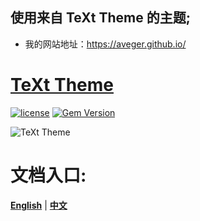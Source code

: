 ## 使用来自 TeXt Theme 的主题;
- 我的网站地址：https://aveger.github.io/

# [TeXt Theme](https://github.com/kitian616/jekyll-TeXt-theme)

[![license](https://img.shields.io/github/license/kitian616/jekyll-TeXt-theme.svg)](https://github.com/kitian616/jekyll-TeXt-theme/blob/master/LICENSE)
[![Gem Version](https://img.shields.io/gem/v/jekyll-text-theme.svg)](https://github.com/kitian616/jekyll-TeXt-theme/releases)

![TeXt Theme](https://raw.githubusercontent.com/kitian616/jekyll-TeXt-theme/master/screenshots/TeXt-home.jpg)

# 文档入口:

**[English](https://github.com/kitian616/jekyll-TeXt-theme/blob/master/CHANGELOG.md)** | **[中文](https://github.com/kitian616/jekyll-TeXt-theme/blob/master/README-zh.md)**
